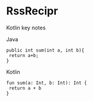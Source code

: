# RssRecipr


Kotlin key notes

Java
```
public int sum(int a, int b){
 return a+b;
}
```
Kotlin
```
fun sum(a: Int, b: Int): Int {
 return a + b
}
```

